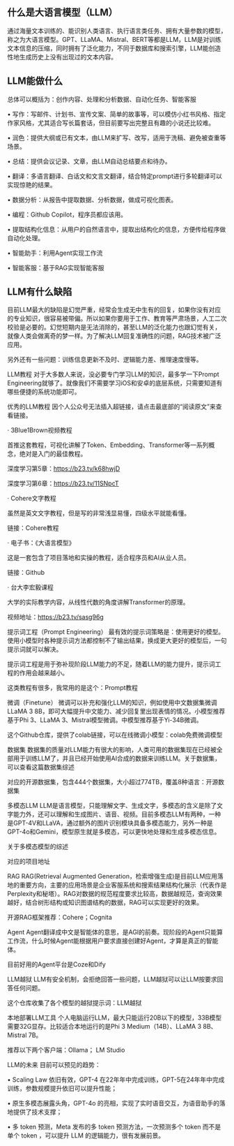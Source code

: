 ## 什么是大语言模型（LLM）

通过海量文本训练的、能识别人类语言、执行语言类任务、拥有大量参数的模型，称之为大语言模型。GPT、LLaMA、Mistral、BERT等都是LLM，LLM是对训练文本信息的压缩，同时拥有了泛化能力，不同于数据库和搜索引擎，LLM能创造性地生成历史上没有出现过的文本内容。

## LLM能做什么

总体可以概括为：创作内容、处理和分析数据、自动化任务、智能客服

• 写作：写邮件、计划书、宣传文案、简单的故事等，可以模仿小红书风格、指定作家风格，尤其适合写长篇套话，但目前要写出完整且有趣的小说还比较难。

• 润色：提供大纲或已有文本，由LLM来扩写、改写，适用于洗稿、避免被查重等场景。

• 总结：提供会议记录、文章，由LLM自动总结要点和待办。

• 翻译：多语言翻译、白话文和文言文翻译，结合特定prompt进行多轮翻译可以实现惊艳的结果。

• 数据分析：从报告中提取数据、分析数据，做成可视化图表。

• 编程：Github Copilot，程序员都应该用。

• 提取结构化信息：从用户的自然语言中，提取出结构化的信息，方便传给程序做自动化处理。

• 智能助手：利用Agent实现工作流

• 智能客服：基于RAG实现智能客服

## LLM有什么缺陷

目前LLM最大的缺陷是幻觉严重，经常会生成无中生有的回复，如果你没有对应的专业知识，很容易被带偏。所以如果你要用于工作、教育等严肃场景，人工二次校验是必要的。幻觉短期内是无法消除的，甚至LLM的泛化能力也跟幻觉有关，就像人类会做离奇的梦一样。为了解决LLM回复准确性的问题，RAG技术被广泛应用。

另外还有一些问题：训练信息更新不及时、逻辑能力差、推理速度慢等。

LLM教程
对于大多数人来说，没必要专门学习LLM的知识，最多学一下Prompt Engineering就够了。就像我们不需要学习iOS和安卓的底层系统，只需要知道有哪些便捷的系统功能即可。

优秀的LLM教程
因个人公众号无法插入超链接，请点击最底部的“阅读原文”来查看链接。

· 3Blue1Brown视频教程

首推这套教程，可视化讲解了Token、Embedding、Transformer等一系列概念，绝对是入门的最佳教程。

深度学习第5章：https://b23.tv/k68hwjD

深度学习第6章：https://b23.tv/11SNpcT

· Cohere文字教程

虽然是英文文字教程，但是写的非常浅显易懂，四级水平就能看懂。

链接：Cohere教程

· 电子书：《大语言模型》

这是一套包含了项目落地和实操的教程，适合程序员和AI从业人员。

链接：Github

· 台大李宏毅课程

大学的实际教学内容，从线性代数的角度讲解Transformer的原理。

视频地址：https://b23.tv/sasg96g

提示词工程（Prompt Engineering）
最有效的提示词策略是：使用更好的模型。使用小模型时各种提示词方法都控制不了输出结果，换成更大更好的模型后，一句提示词就可以解决。

提示词工程是用于弥补现阶段LLM能力的不足，随着LLM的能力提升，提示词工程的作用会越来越小。

这类教程有很多，我常用的是这个：Prompt教程

微调（Finetune）
微调可以补充和强化LLM的知识，例如使用中文数据集微调LLaMA 3 8B，即可大幅提升中文能力、减少回复里出现表情的情况。小模型推荐基于Phi 3、LLaMA 3、Mistral模型微调。中模型推荐基于Yi-34B微调。

这个Github仓库，提供了colab链接，可以在线微调小模型：colab免费微调模型

数据集
数据集的质量对LLM能力有很大的影响，人类可用的数据集现在已经被全部用于训练LLM了，并且已经开始使用AI合成的数据来训练LLM。关于数据集，可以查看这篇数据集综述

对应的开源数据集，包含444个数据集，大小超过774TB，覆盖8种语言：开源数据集

多模态LLM
LLM是语言模型，只能理解文字、生成文字，多模态的含义是除了文字能力外，还可以理解和生成图片、语音、视频。目前多模态LLM有两种，一种是GPT-4V和LLaVA，通过额外的图片识别模块具备多模态能力，另外一种是GPT-4o和Gemini，模型原生就是多模态，可以更快地处理和生成多模态信息。

关于多模态模型的综述

对应的项目地址

RAG
RAG(Retrieval Augmented Generation，检索增强生成)是目前LLM应用落地的重要方向，主要的应用场景是企业客服系统和搜索结果结构化展示（代表作是Perplexity和秘塔）。RAG对数据的规范程度要求比较高，数据越规范，查询效果越好，结合树形结构或知识图谱结构的数据，RAG可以实现更好的效果。

开源RAG框架推荐：Cohere；Cognita

Agent
Agent翻译成中文是智能体的意思，是AGI的前奏。现阶段的Agent只能算工作流，什么时候Agent能根据用户要求直接创建好Agent，才算是真正的智能体。

目前好用的Agent平台是Coze和Dify

LLM越狱
LLM有安全机制，会拒绝回答一些问题，LLM越狱可以让LLM按要求回答任何问题。

这个仓库收集了各个模型的越狱提示词：LLM越狱

本地部署LLM工具
个人电脑运行LLM，最大只能运行20B以下的模型，33B模型需要32G显存。比较适合本地运行的是Phi 3 Medium（14B）、LLaMA 3 8B、Mistral 7B。

推荐以下两个客户端：Ollama； LM Studio

LLM的未来
目前可以预见的趋势：

• Scaling Law 依旧有效，GPT-4 在22年年中完成训练，GPT-5在24年年中完成训练，参数规模提升依旧可以提升性能；

• 原生多模态展露头角，GPT-4o 的亮相，实现了实时语音交互，为语音助手的落地提供了技术支撑；

• 多 token 预测，Meta 发布的多 token 预测方法，一次预测多个 token 而不是单个 token ，可以提升 LLM 的逻辑能力，很有发展前景。

<!--stackedit_data:
eyJoaXN0b3J5IjpbMTU4MjAzODA0NiwtMTkwOTExMTUzNl19
-->